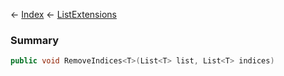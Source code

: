 ← [Index](Api-Index) ← [ListExtensions](System.Collections.Generic.ListExtensions)

### Summary

```csharp
public void RemoveIndices<T>(List<T> list, List<T> indices)
```

